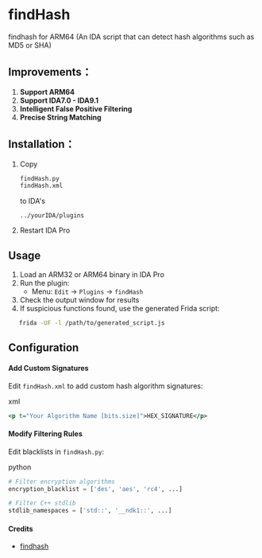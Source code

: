 # findHash
findhash for ARM64 (An IDA script that can detect hash algorithms such as MD5 or SHA)

## Improvements：

1. **Support ARM64**
2. **Support IDA7.0 - IDA9.1**
3. **Intelligent False Positive Filtering**
4. **Precise String Matching**



##  Installation：

1. Copy 

   ```bash
   findHash.py
   findHash.xml
   ```

    to IDA's 

   ```
   ../yourIDA/plugins
   ```

2. Restart IDA Pro



## Usage

1. Load an ARM32 or ARM64 binary in IDA Pro
2. Run the plugin:
   - Menu: `Edit` → `Plugins` → `findHash`
3. Check the output window for results
4. If suspicious functions found, use the generated Frida script:

```bash
   frida -UF -l /path/to/generated_script.js
```



## Configuration

#### Add Custom Signatures

Edit `findHash.xml` to add custom hash algorithm signatures:

xml

```xml
<p t="Your Algorithm Name [bits.size]">HEX_SIGNATURE</p>
```

#### Modify Filtering Rules

Edit blacklists in `findHash.py`:

python

```python
# Filter encryption algorithms
encryption_blacklist = ['des', 'aes', 'rc4', ...]

# Filter C++ stdlib
stdlib_namespaces = ['std::', '__ndk1::', ...]
```



#### Credits

- [findhash](https://github.com/Pr0214/findhash)
